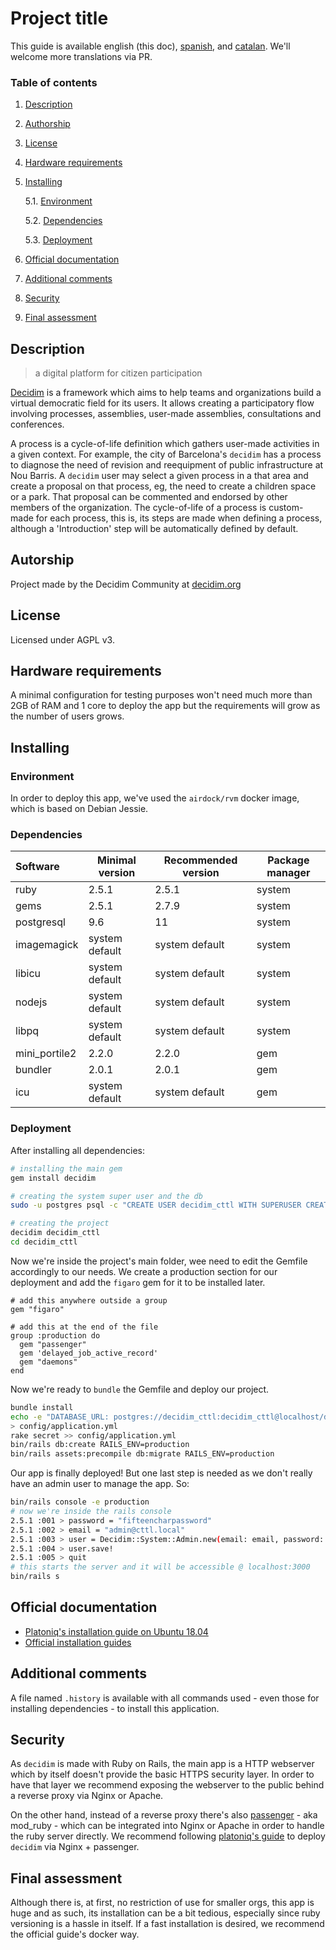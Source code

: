 # Project title

This guide is available english (this doc), [spanish](README.md), and [catalan](README_cat.md). We'll welcome more translations via PR.

### Table of contents
1. [ Description ](#desc)
2. [ Authorship ](#authorship)
3. [ License ](#license)
4. [ Hardware requirements ](#reqs)
5. [ Installing ](#install)

	5.1. [ Environment ](#env) 
	
	5.2. [ Dependencies ](#deps)
	
	5.3. [ Deployment ](#deploy)
	
6. [ Official documentation ](#docs)
7. [ Additional comments ](#comms)
8. [ Security ](#sec)
9. [ Final assessment ](#val)

<a name="desc"></a>
## Description

> a digital platform for citizen participation

[Decidim](decidim.org) is a framework which aims to help teams and organizations build a virtual democratic field for its users.
It allows creating a participatory flow involving processes, assemblies, user-made assemblies, consultations and conferences.

A process is a cycle-of-life definition which gathers user-made activities in a given context. For example, the city of Barcelona's `decidim` has a process to diagnose the need of revision and reequipment of public infrastructure at Nou Barris.
A `decidim` user may select a given process in a that area and create a proposal on that process, eg, the need to create a children space or a park.
That proposal can be commented and endorsed by other members of the organization.
The cycle-of-life of a process is custom-made for each process, this is, its steps are made when defining a process, although a 'Introduction' step will be automatically defined by default.


<a name="authorship"></a>
## Autorship
Project made by the Decidim Community at [decidim.org](decidim.org)
<a name="license"></a>
## License
Licensed under AGPL v3.
<a name="reqs"></a>
## Hardware requirements

A minimal configuration for testing purposes won't need much more than 2GB of RAM and 1 core to deploy the app but 
the requirements will grow as the number of users grows.

<a name="install"></a>
## Installing
<a name="env"></a>
### Environment
In order to deploy this app, we've used the `airdock/rvm` docker image, which is based on Debian Jessie.
<a name="deps"></a>
### Dependencies
| Software | Minimal version | Recommended version | Package manager |
| :-------- | --------------- | ------------------- | --------------- |
| ruby | 2.5.1 | 2.5.1 | system |
| gems | 2.5.1 | 2.7.9 | system |
| postgresql | 9.6 | 11 | system | 
| imagemagick | system default | system default | system |
| libicu | system default | system default | system |
| nodejs | system default | system default | system |
| libpq | system default | system default | system |
| mini_portile2 | 2.2.0 | 2.2.0| gem |
| bundler | 2.0.1 | 2.0.1 | gem | 
| icu | system default | system default | gem | 

<a name="deploy"></a>
### Deployment
After installing all dependencies:
```bash
# installing the main gem
gem install decidim

# creating the system super user and the db
sudo -u postgres psql -c "CREATE USER decidim_cttl WITH SUPERUSER CREATEDB NOCREATEROLE PASSWORD 'decidim_cttl'"

# creating the project
decidim decidim_cttl
cd decidim_cttl
```

Now we're inside the project's main folder, wee need to edit the Gemfile accordingly to our needs. 
We create a production section for our deployment and add the `figaro` gem for it to be installed later.

```vim
# add this anywhere outside a group
gem "figaro"

# add this at the end of the file
group :production do
  gem "passenger"
  gem 'delayed_job_active_record'
  gem "daemons"
end
```

Now we're ready to `bundle` the Gemfile and deploy our project.
```bash
bundle install
echo -e "DATABASE_URL: postgres://decidim_cttl:decidim_cttl@localhost/decidim_prod \nSECRET_KEY_BASE:" \
> config/application.yml
rake secret >> config/application.yml
bin/rails db:create RAILS_ENV=production
bin/rails assets:precompile db:migrate RAILS_ENV=production
```

Our app is finally deployed! But one last step is needed as we don't really have an admin user to manage the app. So:

```bash
bin/rails console -e production
# now we're inside the rails console
2.5.1 :001 > password = "fifteencharpassword"
2.5.1 :002 > email = "admin@cttl.local"
2.5.1 :003 > user = Decidim::System::Admin.new(email: email, password: password, password_confirmation: password(
2.5.1 :004 > user.save!
2.5.1 :005 > quit
# this starts the server and it will be accessible @ localhost:3000
bin/rails s
```

<a name="docs"></a>
## Official documentation
- [Platoniq's installation guide on Ubuntu 18.04](https://github.com/Platoniq/decidim-install/blob/master/decidim-bionic.md)
- [Official installation guides](https://github.com/decidim/decidim/blob/master/docs/getting_started.md)
<a name="comms"></a>
## Additional comments
A file named `.history` is available with all commands used - even those for installing dependencies - to install this application.
<a name="sec"></a>
## Security
As `decidim` is made with Ruby on Rails, the main app is a HTTP webserver which by itself doesn't provide the basic HTTPS security layer. 
In order to have that layer we recommend exposing the webserver to the public behind a reverse proxy via Nginx or Apache.

On the other hand, instead of a reverse proxy there's also [passenger](https://www.phusionpassenger.com/) - aka mod_ruby - which can
be integrated into Nginx or Apache in order to handle the ruby server directly. 
We recommend following [platoniq's guide](https://github.com/Platoniq/decidim-install/blob/master/decidim-bionic.md#4-installing-nginx)
to deploy `decidim` via Nginx + passenger.



<a name="val"></a>
## Final assessment
Although there is, at first, no restriction of use for smaller orgs, this app is huge and as such, its installation can be a bit tedious,
especially since ruby versioning is a hassle in itself. If a fast installation is desired, we recommend the official guide's
docker way.


